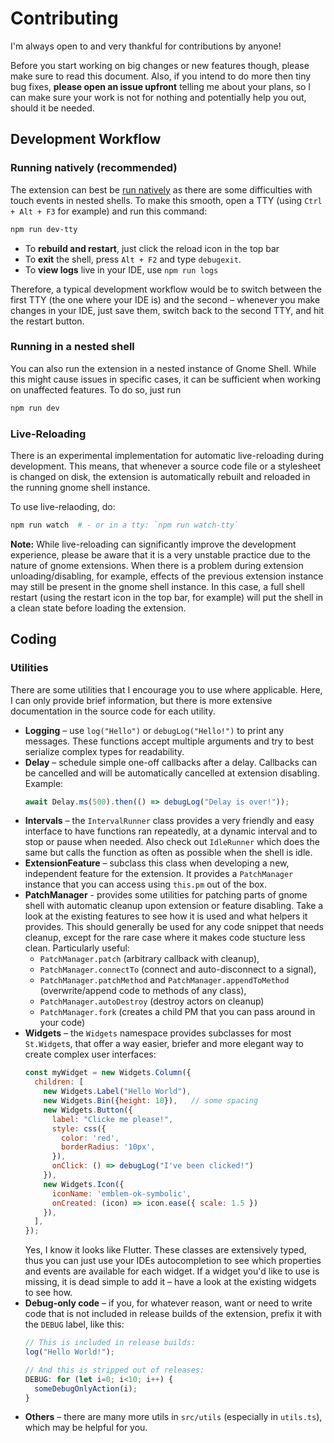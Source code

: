 
# Contributing

I'm always open to and very thankful for contributions by anyone!

Before you start working on big changes or new features though, please
make sure to read this document. Also, if you intend to do more then
tiny bug fixes, **please open an issue upfront** telling me about your 
plans, so I can make sure your work is not for nothing and potentially
help you out, should it be needed.

## Development Workflow

### Running natively (recommended)

The extension can best be [run natively](https://gitlab.gnome.org/GNOME/gnome-shell/-/blob/main/docs/building-and-running.md#native) as
there are some difficulties with touch events in nested shells. To make
this smooth, open a TTY (using `Ctrl + Alt + F3` for example) and run
this command:

```bash
npm run dev-tty
```

- To **rebuild and restart**, just click the reload icon in the top bar
- To **exit** the shell, press `Alt + F2` and type `debugexit`.
- To **view logs** live in your IDE, use `npm run logs`

Therefore, a typical development workflow would be to switch between
the first TTY (the one where your IDE is) and the second – whenever you 
make changes in your IDE, just save them, switch back to the second TTY, 
and hit the restart button.

### Running in a nested shell
You can also run the extension in a nested instance of Gnome Shell. While
this might cause issues in specific cases, it can be sufficient when working
on unaffected features. To do so, just run

```bash
npm run dev
```

### Live-Reloading

There is an experimental implementation for automatic live-reloading
during development. This means, that whenever a source code file or
a stylesheet is changed on disk, the extension is automatically
rebuilt and reloaded in the running gnome shell instance.

To use live-relaoding, do:

```bash
npm run watch  # - or in a tty: `npm run watch-tty`
```

**Note:** While live-reloading can significantly improve the development
experience, please be aware that it is a very unstable practice due to
the nature of gnome extensions. When there is a problem during
extension unloading/disabling, for example, effects of the previous extension
instance may still be present in the gnome shell instance. In this case,
a full shell restart (using the restart icon in the top bar, for example)
will put the shell in a clean state before loading the extension.


## Coding

### Utilities

There are some utilities that I encourage you to use where applicable.
Here, I can only provide brief information, but there is more extensive
documentation in the source code for each utility.

 - **Logging** – use `log("Hello")` or `debugLog("Hello!")` to print any 
    messages. These functions accept multiple arguments and try to best
    serialize complex types for readability.
 - **Delay** – schedule simple one-off callbacks after a delay. Callbacks
    can be cancelled and will be automatically cancelled at extension 
    disabling. Example:
    ```js
    await Delay.ms(500).then(() => debugLog("Delay is over!"));
    ```
 - **Intervals** – the `IntervalRunner` class provides a very friendly
    and easy interface to have functions ran repeatedly, at a dynamic
    interval and to stop or pause when needed. Also check out `IdleRunner`
    which does the same but calls the function as often as possible when
    the shell is idle.
 - **ExtensionFeature** – subclass this class when developing a new,
    independent feature for the extension. It provides a `PatchManager`
    instance that you can access using `this.pm` out of the box.
 - **PatchManager** - provides some utilities for patching parts of 
   gnome shell with automatic cleanup upon extension or feature disabling.
   Take a look at the existing features to see how it is used and what 
   helpers it provides. This should generally be used for any code snippet
   that needs cleanup, except for the rare case where it makes code stucture
   less clean. Particularly useful:
   - `PatchManager.patch` (arbitrary callback with 
       cleanup), 
   - `PatchManager.connectTo` (connect and auto-disconnect to
       a signal), 
   - `PatchManager.patchMethod` and `PatchManager.appendToMethod` 
       (overwrite/append code to methods of any class), 
   - `PatchManager.autoDestroy` (destroy actors on cleanup)
   - `PatchManager.fork` (creates a child PM that you can pass around 
     in your code)
 - **Widgets** – the `Widgets` namespace provides subclasses for most 
    `St.Widget`s, that offer a way easier, briefer and more elegant way
    to create complex user interfaces:
    ```js
    const myWidget = new Widgets.Column({
      children: [
        new Widgets.Label("Hello World"),
        new Widgets.Bin({height: 10}),   // some spacing
        new Widgets.Button({
          label: "Clicke me please!",
          style: css({
            color: 'red',
            borderRadius: '10px',
          }),
          onClick: () => debugLog("I've been clicked!")
        }),
        new Widgets.Icon({
          iconName: 'emblem-ok-symbolic',
          onCreated: (icon) => icon.ease({ scale: 1.5 })
        }),
      ],
    });
    ```
   Yes, I know it looks like Flutter. These classes are extensively 
   typed, thus you can just use your IDEs autocompletion to see which 
   properties and events are available for each widget. If a widget
   you'd like to use is missing, it is dead simple to add it – have a 
   look at the existing widgets to see how.
 - **Debug-only code** – if you, for whatever reason, want or need to
   write code that is not included in release builds of the extension,
   prefix it with the `DEBUG` label, like this:
   ```js
   // This is included in release builds:
   log("Hello World!");
   
   // And this is stripped out of releases:
   DEBUG: for (let i=0; i<10; i++) {
     someDebugOnlyAction(i);
   }
   ```
 - **Others** – there are many more utils in `src/utils` (especially 
   in `utils.ts`), which may be helpful for you.

